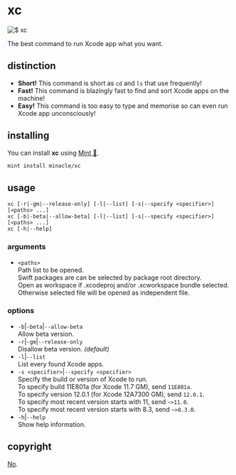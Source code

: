 # xc

![$ xc](https://repository-images.githubusercontent.com/341888512/1b9ed300-ac65-11eb-93ab-f4ff98aa9ac7)

The best command to run Xcode app what you want.

## distinction

- **Short!** This command is short as `cd` and `ls` that use frequently!
- **Fast!** This command is blazingly fast to find and sort Xcode apps on the machine!
- **Easy!** This command is too easy to type and memorise so can even run Xcode app unconsciously!

## installing

You can install **xc** using [Mint 🌱](https://github.com/yonaskolb/Mint).

```sh
mint install minacle/xc
```

## usage

    xc [-r|-gm|--release-only] [-l|--list] [-s|--specify <specifier>] [<paths> ...]
    xc [-b|-beta|--allow-beta] [-l|--list] [-s|--specify <specifier>] [<paths> ...]
    xc [-h|--help]

### arguments

- `<paths>`  
  Path list to be opened.  
  Swift packages are can be selected by package root directory.  
  Open as workspace if .xcodeproj and/or .xcworkspace bundle selected.  
  Otherwise selected file will be opened as independent file.

### options

- `-b`|`-beta`|`--allow-beta`  
  Allow beta version.
- `-r`|`-gm`|`--release-only`  
  Disallow beta version. _(default)_
- `-l`|`--list`  
  List every found Xcode apps.
- `-s <specifier>`|`--specify <specifier>`  
  Specify the build or version of Xcode to run.  
  To specify build 11E801a (for Xcode 11.7 GM), send `11E801a`.  
  To specify version 12.0.1 (for Xcode 12A7300 GM), send `12.0.1`.  
  To specify most recent version starts with 11, send `~>11.0`.  
  To specify most recent version starts with 8.3, send `~>8.3.0`.
- `-h`|`--help`  
  Show help information.

## copyright

[No](https://unlicense.org).
